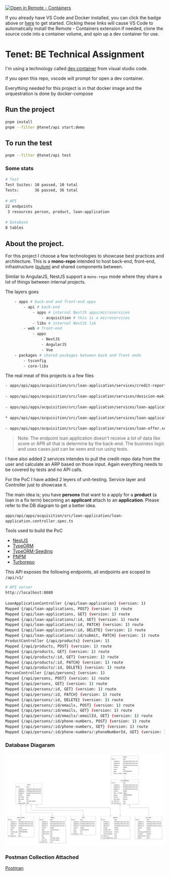 [![Open in Remote - Containers](https://img.shields.io/static/v1?label=Remote%20-%20Containers&message=Open&color=blue&logo=visualstudiocode)](https://vscode.dev/redirect?url=vscode://ms-vscode-remote.remote-containers/cloneInVolume?url=https://github.com/rckgomz/tenet)

If you already have VS Code and Docker installed, you can click the badge above or [here](https://vscode.dev/redirect?url=vscode://ms-vscode-remote.remote-containers/cloneInVolume?url=https://github.com/rckgomz/tenet) to get started. Clicking these links will cause VS Code to automatically install the Remote - Containers extension if needed, clone the source code into a container volume, and spin up a dev container for use.

# Tenet: BE Technical Assignment

I'm using a technology called [dev container](https://code.visualstudio.com/docs/remote/containers) from visual studio code.

if you open this repo, vscode will prompt for open a dev container.

Everything needed for this project is in that docker image and the orquestration is done by docker-compose

## Run the project

```bash
pnpm install
pnpm --filter @tenet/api start:demo
```

## To run the test

```bash
pnpm --filter @tenet/api test
```

### Some stats

```bash
# Test
Test Suites: 10 passed, 10 total
Tests:       36 passed, 36 total

# API
22 endpoints
 3 resources person, product, loan-application

# Database
8 tables
```

## About the project.

For this project I choose a few technologies to showcase best practices and architecture. This is a **mono-repo** intended to host back-end, front-end, infrastructure ([pulumi](https://www.pulumi.com/) and shared components between.

Similar to AngularJS, NestJS support a `mono-repo` mode where they share a lot of things between internal projects.

The layers goes

```bash
    - apps # back-end and front-end apps
        - api # back-end
            - apps # internal NestJS apps/microservices
                - acquisition # this is a microservices
            - libs # internal NestJS lib
        - web # front-end
            - apps
                - NextJS
                - AngularJS
                - Vue
    - packages # shared packages between back and front ends
        - tsconfig
        - core-libs
```

The real meat of this projects is a few files

```bash
- apps/api/apps/acquisition/src/loan-application/services/credit-report.service.ts

- apps/api/apps/acquisition/src/loan-application/services/desicion-making-engine.service.ts

- apps/api/apps/acquisition/src/loan-application/services/loan-application.service.ts

* apps/api/apps/acquisition/src/loan-application/services/loan-application.service.spec.ts

- apps/api/apps/acquisition/src/loan-application/services/loan-offer.service.ts
```

> Note: The endpoint loan application doesn't receive a lot of data like score or APR all that is determine by the back-end. The business logic and uses cases just can be seen and run using tests.

I have also added 2 services intendes to pull the credit-repo data from the user and calculate an ARP based on those input. Again everything needs to be covered by tests and no API calls.

For the PoC I have added 2 leyers of unit-testing. Service layer and Controller just to showcase it.

The main idea is; you have **persons** that want to a apply for a **product** (a loan in a fix term) becoming an **applicant** attach to an **application**. Please refer to the DB diagram to get a better idea.

`apps/api/apps/acquisition/src/loan-application/loan-application.controller.spec.ts`

Tools used to build the PoC

- [NestJS](https://nestjs.com/)
- [TypeORM](https://typeorm.io/)
- [TypeORM-Seeding](https://typeorm.io/)
- [PNPM](https://pnpm.io/)
- [Turborepo](https://turborepo.org/)

This API exposes the following endpoints, all endpoints are scoped to `/api/v1/`

```bash
# API server
http://localhost:8080

LoanApplicationController {/api/loan-application} (version: 1)
Mapped {/api/loan-applications, POST} (version: 1) route
Mapped {/api/loan-applications, GET} (version: 1) route
Mapped {/api/loan-applications/:id, GET} (version: 1) route
Mapped {/api/loan-applications/:id, PATCH} (version: 1) route
Mapped {/api/loan-applications/:id, DELETE} (version: 1) route
Mapped {/api/loan-applications/:id/submit, PATCH} (version: 1) route
ProductController {/api/products} (version: 1)
Mapped {/api/products, POST} (version: 1) route
Mapped {/api/products, GET} (version: 1) route
Mapped {/api/products/:id, GET} (version: 1) route
Mapped {/api/products/:id, PATCH} (version: 1) route
Mapped {/api/products/:id, DELETE} (version: 1) route
PersonController {/api/persons} (version: 1)
Mapped {/api/persons, POST} (version: 1) route
Mapped {/api/persons, GET} (version: 1) route
Mapped {/api/persons/:id, GET} (version: 1) route
Mapped {/api/persons/:id, PATCH} (version: 1) route
Mapped {/api/persons/:id, DELETE} (version: 1) route
Mapped {/api/persons/:id/emails, POST} (version: 1) route
Mapped {/api/persons/:id/emails, GET} (version: 1) route
Mapped {/api/persons/:id/emails/:emailId, GET} (version: 1) route
Mapped {/api/persons/:id/phone-numbers, POST} (version: 1) route
Mapped {/api/persons/:id/phone-numbers, GET} (version: 1) route
Mapped {/api/persons/:id/phone-numbers/:phoneNumberId, GET} (version: 1) route

```

### Database Diagaram

![DB Diagram](https://github.com/rckgomz/tenet/blob/main/db-diagram.png)

### Postman Collection Attached

[Postman](https://github.com/rckgomz/tenet/blob/main/acquisition.postman_collection.json)
